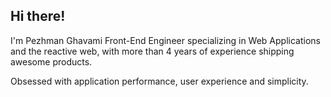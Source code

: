 ## Hi there!

I'm Pezhman Ghavami Front-End Engineer specializing in Web Applications and the reactive web, with more than 4 years of experience shipping awesome products.

Obsessed with application performance, user experience and simplicity.
